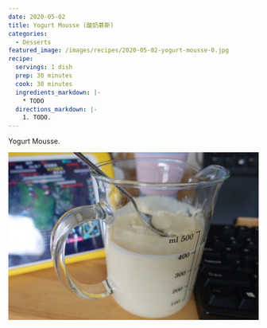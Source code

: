 ```yaml
---
date: 2020-05-02
title: Yogurt Mousse (酸奶慕斯)
categories:
  - Desserts
featured_image: /images/recipes/2020-05-02-yogurt-mousse-0.jpg
recipe:
  servings: 1 dish
  prep: 30 minutes
  cook: 30 minutes
  ingredients_markdown: |-
    * TODO
  directions_markdown: |-
    1. TODO.
---
```

Yogurt Mousse.

![pic](/images/recipes/2020-05-02-yogurt-mousse-1.jpg)